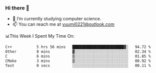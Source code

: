 ### Hi there 👋

- 📕 I’m currently studying computer science.
- 📫 You can reach me at yuumi0221@outlook.com


📊This Week I Spent My Time On:
<!--START_SECTION:waka-->

```txt
C++           5 hrs 56 mins   ███████████████████████▓░   94.72 %
Other         8 mins          ▓░░░░░░░░░░░░░░░░░░░░░░░░   02.34 %
C             6 mins          ▒░░░░░░░░░░░░░░░░░░░░░░░░   01.85 %
CMake         3 mins          ▒░░░░░░░░░░░░░░░░░░░░░░░░   00.92 %
Text          0 secs          ░░░░░░░░░░░░░░░░░░░░░░░░░   00.11 %
```

<!--END_SECTION:waka-->

<!--
**Yuumi0221/Yuumi0221** is a ✨ _special_ ✨ repository because its `README.md` (this file) appears on your GitHub profile.

Here are some ideas to get you started:

- 🔭 I’m currently working on ...
- 🌱 I’m currently learning ...
- 👯 I’m looking to collaborate on ...
- 🤔 I’m looking for help with ...
- 💬 Ask me about ...
- 📫 How to reach me: ...
- 😄 Pronouns: ...
- ⚡ Fun fact: ...
-->
